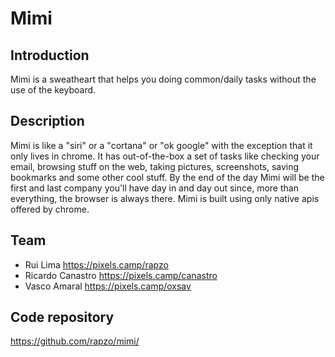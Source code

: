 # Mimi

## Introduction

Mimi is a sweatheart that helps you doing common/daily tasks without the use of
the keyboard.

## Description

Mimi is like a "siri" or a "cortana" or "ok google" with the exception that it
only lives in chrome.
It has out-of-the-box a set of tasks like checking your email, browsing stuff
on the web, taking pictures, screenshots, saving bookmarks and some other
cool stuff.
By the end of the day Mimi will be the first and last company you'll have day
in and day out since, more than everything, the browser is always there.
Mimi is built using only native apis offered by chrome.

## Team

 * Rui Lima https://pixels.camp/rapzo
 * Ricardo Canastro https://pixels.camp/canastro
 * Vasco Amaral https://pixels.camp/oxsav

## Code repository

https://github.com/rapzo/mimi/

